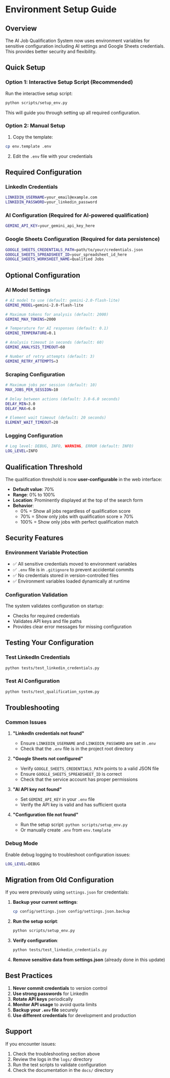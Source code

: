# Environment Setup Guide

## Overview

The AI Job Qualification System now uses environment variables for sensitive configuration including AI settings and Google Sheets credentials. This provides better security and flexibility.

## Quick Setup

### Option 1: Interactive Setup Script (Recommended)

Run the interactive setup script:

```bash
python scripts/setup_env.py
```

This will guide you through setting up all required configuration.

### Option 2: Manual Setup

1. Copy the template:
```bash
cp env.template .env
```

2. Edit the `.env` file with your credentials

## Required Configuration

### LinkedIn Credentials
```bash
LINKEDIN_USERNAME=your_email@example.com
LINKEDIN_PASSWORD=your_linkedin_password
```

### AI Configuration (Required for AI-powered qualification)
```bash
GEMINI_API_KEY=your_gemini_api_key_here
```

### Google Sheets Configuration (Required for data persistence)
```bash
GOOGLE_SHEETS_CREDENTIALS_PATH=path/to/your/credentials.json
GOOGLE_SHEETS_SPREADSHEET_ID=your_spreadsheet_id_here
GOOGLE_SHEETS_WORKSHEET_NAME=Qualified Jobs
```

## Optional Configuration

### AI Model Settings
```bash
# AI model to use (default: gemini-2.0-flash-lite)
GEMINI_MODEL=gemini-2.0-flash-lite

# Maximum tokens for analysis (default: 2000)
GEMINI_MAX_TOKENS=2000

# Temperature for AI responses (default: 0.1)
GEMINI_TEMPERATURE=0.1

# Analysis timeout in seconds (default: 60)
GEMINI_ANALYSIS_TIMEOUT=60

# Number of retry attempts (default: 3)
GEMINI_RETRY_ATTEMPTS=3
```

### Scraping Configuration
```bash
# Maximum jobs per session (default: 10)
MAX_JOBS_PER_SESSION=10

# Delay between actions (default: 3.0-6.0 seconds)
DELAY_MIN=3.0
DELAY_MAX=6.0

# Element wait timeout (default: 20 seconds)
ELEMENT_WAIT_TIMEOUT=20
```

### Logging Configuration
```bash
# Log level: DEBUG, INFO, WARNING, ERROR (default: INFO)
LOG_LEVEL=INFO
```

## Qualification Threshold

The qualification threshold is now **user-configurable** in the web interface:

- **Default value**: 70%
- **Range**: 0% to 100%
- **Location**: Prominently displayed at the top of the search form
- **Behavior**: 
  - 0% = Show all jobs regardless of qualification score
  - 70% = Show only jobs with qualification score ≥ 70%
  - 100% = Show only jobs with perfect qualification match

## Security Features

### Environment Variable Protection
- ✅ All sensitive credentials moved to environment variables
- ✅ `.env` file is in `.gitignore` to prevent accidental commits
- ✅ No credentials stored in version-controlled files
- ✅ Environment variables loaded dynamically at runtime

### Configuration Validation
The system validates configuration on startup:
- Checks for required credentials
- Validates API keys and file paths
- Provides clear error messages for missing configuration

## Testing Your Configuration

### Test LinkedIn Credentials
```bash
python tests/test_linkedin_credentials.py
```

### Test AI Configuration
```bash
python tests/test_qualification_system.py
```

## Troubleshooting

### Common Issues

1. **"LinkedIn credentials not found"**
   - Ensure `LINKEDIN_USERNAME` and `LINKEDIN_PASSWORD` are set in `.env`
   - Check that the `.env` file is in the project root directory

2. **"Google Sheets not configured"**
   - Verify `GOOGLE_SHEETS_CREDENTIALS_PATH` points to a valid JSON file
   - Ensure `GOOGLE_SHEETS_SPREADSHEET_ID` is correct
   - Check that the service account has proper permissions

3. **"AI API key not found"**
   - Set `GEMINI_API_KEY` in your `.env` file
   - Verify the API key is valid and has sufficient quota

4. **"Configuration file not found"**
   - Run the setup script: `python scripts/setup_env.py`
   - Or manually create `.env` from `env.template`

### Debug Mode

Enable debug logging to troubleshoot configuration issues:

```bash
LOG_LEVEL=DEBUG
```

## Migration from Old Configuration

If you were previously using `settings.json` for credentials:

1. **Backup your current settings**:
   ```bash
   cp config/settings.json config/settings.json.backup
   ```

2. **Run the setup script**:
   ```bash
   python scripts/setup_env.py
   ```

3. **Verify configuration**:
   ```bash
   python tests/test_linkedin_credentials.py
   ```

4. **Remove sensitive data from settings.json** (already done in this update)

## Best Practices

1. **Never commit credentials** to version control
2. **Use strong passwords** for LinkedIn
3. **Rotate API keys** periodically
4. **Monitor API usage** to avoid quota limits
5. **Backup your `.env` file** securely
6. **Use different credentials** for development and production

## Support

If you encounter issues:

1. Check the troubleshooting section above
2. Review the logs in the `logs/` directory
3. Run the test scripts to validate configuration
4. Check the documentation in the `docs/` directory 